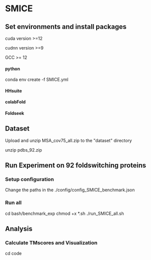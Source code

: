 # SMICE

## Set environments and install packages

cuda version >=12

cudnn version >=9

GCC >= 12

#### python
conda env create -f SMICE.yml


#### HHsuite

#### colabFold

#### Foldseek

## Dataset
Upload and unzip MSA_cov75_all.zip to the "dataset" directory

unzip pdbs_92.zip




## Run Experiment on 92 foldswitching proteins
### Setup configuration ###
Change the paths in the ./config/config_SMICE_benchmark.json

### Run all ###
cd bash/benchmark_exp
chmod +x *.sh
./run_SMICE_all.sh

## Analysis ##


### Calculate TMscores and Visualization
cd code

